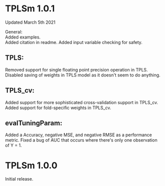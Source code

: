 # TPLSm 1.0.1

Updated March 5th 2021

General:  
Added examples.  
Added citation in readme.
Added input variable checking for safety.
## TPLS:
Removed support for single floating point precision operation in TPLS.
Disabled saving of weights in TPLS model as it doesn't seem to do anything.
## TPLS_cv:
Added support for more sophisticated cross-validation support in TPLS_cv.
Added support for fold-specific weights in TPLS_cv.
## evalTuningParam:
Added a Accuracy, negative MSE, and negative RMSE as a performance metric.
Fixed a bug of AUC that occurs where there's only one observation of Y = 1.


# TPLSm 1.0.0

Initial release.